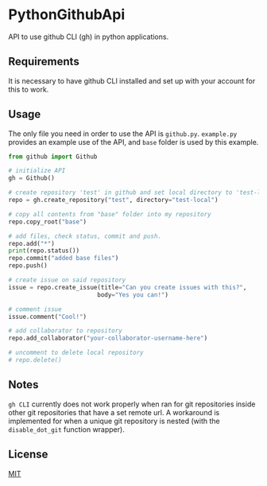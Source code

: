 # PythonGithubApi
API to use github CLI (gh) in python applications.
## Requirements
It is necessary to have github CLI installed and set up with your account for this to work.
## Usage
The only file you need in order to use the API is `github.py`. `example.py` provides an example use of the API, and `base` folder is used by this example.
```python
from github import Github

# initialize API
gh = Github()

# create repository 'test' in github and set local directory to 'test-local'.
repo = gh.create_repository("test", directory="test-local")

# copy all contents from "base" folder into my repository
repo.copy_root("base")

# add files, check status, commit and push.
repo.add("*")
print(repo.status())
repo.commit("added base files")
repo.push()

# create issue on said repository
issue = repo.create_issue(title="Can you create issues with this?",
                         body="Yes you can!")

# comment issue
issue.comment("Cool!")

# add collaborator to repository
repo.add_collaborator("your-collaborator-username-here")

# uncomment to delete local repository
# repo.delete()
```
## Notes
`gh CLI` currently does not work properly when ran for git repositories inside other git repositories that have a set remote url. A workaround is implemented for when a unique git repository is nested (with the `disable_dot_git` function wrapper).

## License
[MIT](https://choosealicense.com/licenses/mit/)
